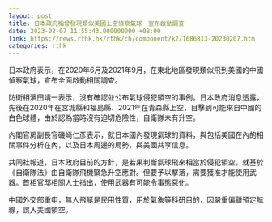 ```yaml
---
layout: post
title: 日本政府稱曾發現類似美國上空偵察氣球　宣布啟動調查
date: 2023-02-07 11:55:43.000000000 +08:00
link: https://news.rthk.hk/rthk/ch/component/k2/1686813-20230207.htm
categories: rthk
---
```


日本政府表示，在2020年6月及2021年9月，在東北地區發現類似飛到美國的中國偵察氣球，宣布全面啟動相關調查。

防衛相濱田靖一表示，沒有確認並公布氣球侵犯領空的事例。日本政府消息透露，先後在2020年在宮城縣和福島縣、2021年在青森縣上空，目擊到可能來自中國的白色球體，由於認為當時沒有迫切危險性，自衛隊未有升空。

內閣官房副長官磯崎仁彥表示，就日本國內發現氣球的資料，與包括美國在內的相關事件分析在內，以及日本周邊的局勢，與美國共享信息。

共同社報道，日本政府目前的方針，是若果判斷氣球飛來相當於侵犯領空，就基於《自衛隊法》由自衛隊飛機緊急升空應對。但要予以擊落，需要獲准才能使用武器。首相官邸相關人士指出，使用武器有可能令事態惡化。

中國外交部重申，無人飛艇是民用性質，用於氣象等科研目的，因嚴重偏離預定航線，誤入美國領空。
